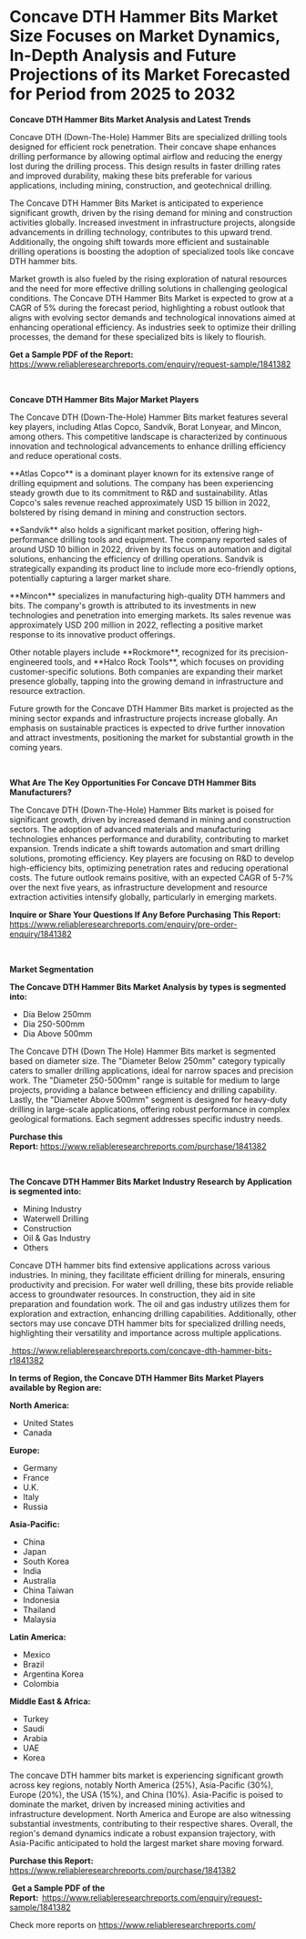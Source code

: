 <p><h1>Concave DTH Hammer Bits Market Size Focuses on Market Dynamics, In-Depth Analysis and Future Projections of its Market Forecasted for Period from 2025 to 2032</h1></p><p><strong>Concave DTH Hammer Bits Market Analysis and Latest Trends</strong></p>
<p><p>Concave DTH (Down-The-Hole) Hammer Bits are specialized drilling tools designed for efficient rock penetration. Their concave shape enhances drilling performance by allowing optimal airflow and reducing the energy lost during the drilling process. This design results in faster drilling rates and improved durability, making these bits preferable for various applications, including mining, construction, and geotechnical drilling.</p><p>The Concave DTH Hammer Bits Market is anticipated to experience significant growth, driven by the rising demand for mining and construction activities globally. Increased investment in infrastructure projects, alongside advancements in drilling technology, contributes to this upward trend. Additionally, the ongoing shift towards more efficient and sustainable drilling operations is boosting the adoption of specialized tools like concave DTH hammer bits.</p><p>Market growth is also fueled by the rising exploration of natural resources and the need for more effective drilling solutions in challenging geological conditions. The Concave DTH Hammer Bits Market is expected to grow at a CAGR of 5% during the forecast period, highlighting a robust outlook that aligns with evolving sector demands and technological innovations aimed at enhancing operational efficiency. As industries seek to optimize their drilling processes, the demand for these specialized bits is likely to flourish.</p></p>
<p><strong>Get a Sample PDF of the Report:&nbsp;</strong> <a href="https://www.reliableresearchreports.com/enquiry/request-sample/1841382?utm_campaign=2395&utm_medium=2&utm_source=Github&utm_content=ia&utm_term=12042025&utm_id=concave-dth-hammer-bits">https://www.reliableresearchreports.com/enquiry/request-sample/1841382</a></p>
<p>&nbsp;</p>
<p><strong>Concave DTH Hammer Bits Major Market Players</strong></p>
<p><p>The Concave DTH (Down-The-Hole) Hammer Bits market features several key players, including Atlas Copco, Sandvik, Borat Lonyear, and Mincon, among others. This competitive landscape is characterized by continuous innovation and technological advancements to enhance drilling efficiency and reduce operational costs.</p><p>**Atlas Copco** is a dominant player known for its extensive range of drilling equipment and solutions. The company has been experiencing steady growth due to its commitment to R&D and sustainability. Atlas Copco's sales revenue reached approximately USD 15 billion in 2022, bolstered by rising demand in mining and construction sectors.</p><p>**Sandvik** also holds a significant market position, offering high-performance drilling tools and equipment. The company reported sales of around USD 10 billion in 2022, driven by its focus on automation and digital solutions, enhancing the efficiency of drilling operations. Sandvik is strategically expanding its product line to include more eco-friendly options, potentially capturing a larger market share.</p><p>**Mincon** specializes in manufacturing high-quality DTH hammers and bits. The company's growth is attributed to its investments in new technologies and penetration into emerging markets. Its sales revenue was approximately USD 200 million in 2022, reflecting a positive market response to its innovative product offerings.</p><p>Other notable players include **Rockmore**, recognized for its precision-engineered tools, and **Halco Rock Tools**, which focuses on providing customer-specific solutions. Both companies are expanding their market presence globally, tapping into the growing demand in infrastructure and resource extraction.</p><p>Future growth for the Concave DTH Hammer Bits market is projected as the mining sector expands and infrastructure projects increase globally. An emphasis on sustainable practices is expected to drive further innovation and attract investments, positioning the market for substantial growth in the coming years.</p></p>
<p>&nbsp;</p>
<p><strong>What Are The Key Opportunities For Concave DTH Hammer Bits Manufacturers?</strong></p>
<p><p>The Concave DTH (Down-The-Hole) Hammer Bits market is poised for significant growth, driven by increased demand in mining and construction sectors. The adoption of advanced materials and manufacturing technologies enhances performance and durability, contributing to market expansion. Trends indicate a shift towards automation and smart drilling solutions, promoting efficiency. Key players are focusing on R&D to develop high-efficiency bits, optimizing penetration rates and reducing operational costs. The future outlook remains positive, with an expected CAGR of 5-7% over the next five years, as infrastructure development and resource extraction activities intensify globally, particularly in emerging markets.</p></p>
<p><strong>Inquire or Share Your Questions If Any Before Purchasing This Report:</strong> <a href="https://www.reliableresearchreports.com/enquiry/pre-order-enquiry/1841382?utm_campaign=2395&utm_medium=2&utm_source=Github&utm_content=ia&utm_term=12042025&utm_id=concave-dth-hammer-bits">https://www.reliableresearchreports.com/enquiry/pre-order-enquiry/1841382</a></p>
<p>&nbsp;</p>
<p><strong>Market Segmentation</strong></p>
<p><strong>The Concave DTH Hammer Bits Market Analysis by types is segmented into:</strong></p>
<p><ul><li>Dia Below 250mm</li><li>Dia 250-500mm</li><li>Dia Above 500mm</li></ul></p>
<p><p>The Concave DTH (Down The Hole) Hammer Bits market is segmented based on diameter size. The "Diameter Below 250mm" category typically caters to smaller drilling applications, ideal for narrow spaces and precision work. The "Diameter 250-500mm" range is suitable for medium to large projects, providing a balance between efficiency and drilling capability. Lastly, the "Diameter Above 500mm" segment is designed for heavy-duty drilling in large-scale applications, offering robust performance in complex geological formations. Each segment addresses specific industry needs.</p></p>
<p><strong>Purchase this Report:&nbsp;</strong><a href="https://www.reliableresearchreports.com/purchase/1841382?utm_campaign=2395&utm_medium=2&utm_source=Github&utm_content=ia&utm_term=12042025&utm_id=concave-dth-hammer-bits">https://www.reliableresearchreports.com/purchase/1841382</a></p>
<p>&nbsp;</p>
<p><strong>The Concave DTH Hammer Bits Market Industry Research by Application is segmented into:</strong></p>
<p><ul><li>Mining Industry</li><li>Waterwell Drilling</li><li>Construction</li><li>Oil & Gas Industry</li><li>Others</li></ul></p>
<p><p>Concave DTH hammer bits find extensive applications across various industries. In mining, they facilitate efficient drilling for minerals, ensuring productivity and precision. For water well drilling, these bits provide reliable access to groundwater resources. In construction, they aid in site preparation and foundation work. The oil and gas industry utilizes them for exploration and extraction, enhancing drilling capabilities. Additionally, other sectors may use concave DTH hammer bits for specialized drilling needs, highlighting their versatility and importance across multiple applications.</p></p>
<p><a href="https://www.reliableresearchreports.com/concave-dth-hammer-bits-r1841382?utm_campaign=2395&utm_medium=2&utm_source=Github&utm_content=ia&utm_term=12042025&utm_id=concave-dth-hammer-bits">&nbsp;https://www.reliableresearchreports.com/concave-dth-hammer-bits-r1841382</a></p>
<p><strong>In terms of Region, the Concave DTH Hammer Bits Market Players available by Region are:</strong></p>
<p>
    <p> <strong> North America: </strong>
        <ul>
            <li>United States</li>
            <li>Canada</li>
        </ul>
        </p> 
    <p> <strong> Europe: </strong>
        <ul>
            <li>Germany</li>
            <li>France</li>
            <li>U.K.</li>
            <li>Italy</li>
            <li>Russia</li>
        </ul>
        </p> 
    <p> <strong> Asia-Pacific: </strong>
        <ul>
            <li>China</li>
            <li>Japan</li>
            <li>South Korea</li>
            <li>India</li>
            <li>Australia</li>
            <li>China Taiwan</li>
            <li>Indonesia</li>
            <li>Thailand</li>
            <li>Malaysia</li>
        </ul>
        </p> 
    <p> <strong> Latin America: </strong>
        <ul>
            <li>Mexico</li>
            <li>Brazil</li>
            <li>Argentina Korea</li>
            <li>Colombia</li>
        </ul>
        </p> 
    <p> <strong> Middle East & Africa: </strong>
        <ul>
            <li>Turkey</li>
            <li>Saudi</li>
            <li>Arabia</li>
            <li>UAE</li>
            <li>Korea</li>
        </ul>
    </p>
    </p>
<p><p>The concave DTH hammer bits market is experiencing significant growth across key regions, notably North America (25%), Asia-Pacific (30%), Europe (20%), the USA (15%), and China (10%). Asia-Pacific is poised to dominate the market, driven by increased mining activities and infrastructure development. North America and Europe are also witnessing substantial investments, contributing to their respective shares. Overall, the region's demand dynamics indicate a robust expansion trajectory, with Asia-Pacific anticipated to hold the largest market share moving forward.</p></p>
<p><strong>Purchase this Report: </strong><a href="https://www.reliableresearchreports.com/purchase/1841382?utm_campaign=2395&utm_medium=2&utm_source=Github&utm_content=ia&utm_term=12042025&utm_id=concave-dth-hammer-bits">https://www.reliableresearchreports.com/purchase/1841382</a></p>
<p>&nbsp;<strong>Get a Sample PDF of the Report:&nbsp;&nbsp;</strong><a href="https://www.reliableresearchreports.com/enquiry/request-sample/1841382?utm_campaign=2395&utm_medium=2&utm_source=Github&utm_content=ia&utm_term=12042025&utm_id=concave-dth-hammer-bits">https://www.reliableresearchreports.com/enquiry/request-sample/1841382</a></p>
<p><strong></strong></p>
<p>Check more reports on <a href="https://www.reliableresearchreports.com/?utm_campaign=2395&utm_medium=2&utm_source=Github&utm_content=ia&utm_term=12042025&utm_id=concave-dth-hammer-bits">https://www.reliableresearchreports.com/</a></p>